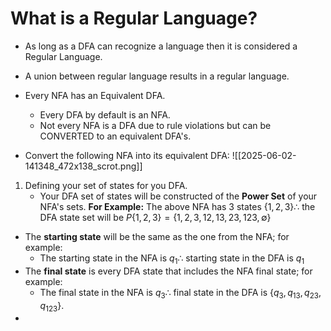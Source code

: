 # What is a Regular Language?
- As long as a DFA can recognize a language then it is considered a Regular Language.
- A union between regular language results in a regular language.

- Every NFA has an Equivalent DFA.
	- Every DFA by default is an NFA.
	- Not every NFA is a DFA due to rule violations but can be CONVERTED to an equivalent DFA's.

- Convert the following NFA into its equivalent DFA:
![[2025-06-02-141348_472x138_scrot.png]]

1) Defining your set of states for you DFA.
	- Your DFA set of states will be constructed of the **Power Set** of your NFA's sets.
**For Example:** The above NFA has 3 states $\{1,2,3\} \therefore$ the DFA state set will be $P\{1,2,3\}=\{1,2,3,12,13,23,123,\emptyset\}$

- The **starting state** will be the same as the one from the NFA; for example:
	- The starting state in the NFA is $q_1 \therefore$ starting state in the DFA is $q_1$
- The **final state** is every DFA state that includes the NFA final state; for example:
	- The final state in the NFA is $q_3 \therefore$ final state in the DFA is $\{q_3, q_{13}, q_{23}, q_{123}\}$.
- 